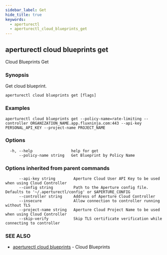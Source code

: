 ```yaml
---
sidebar_label: Get
hide_title: true
keywords:
  - aperturectl
  - aperturectl_cloud_blueprints_get
---
```


<!-- markdownlint-disable -->

## aperturectl cloud blueprints get

Cloud Blueprints Get

### Synopsis

Get cloud blueprint.

```
aperturectl cloud blueprints get [flags]
```

### Examples

```
aperturectl cloud blueprints get --policy-name=rate-limiting --controller ORGANIZATION_NAME.app.fluxninja.com:443 --api-key PERSONAL_API_KEY --project-name PROJECT_NAME
```

### Options

```
  -h, --help                 help for get
      --policy-name string   Get Blueprint by Policy Name
```

### Options inherited from parent commands

```
      --api-key string        Aperture Cloud User API Key to be used when using Cloud Controller
      --config string         Path to the Aperture config file. Defaults to '~/.aperturectl/config' or $APERTURE_CONFIG
      --controller string     Address of Aperture Cloud Controller
      --insecure              Allow connection to controller running without TLS
      --project-name string   Aperture Cloud Project Name to be used when using Cloud Controller
      --skip-verify           Skip TLS certificate verification while connecting to controller
```

### SEE ALSO

- [aperturectl cloud blueprints](/reference/aperturectl/cloud/blueprints/blueprints.md) - Cloud Blueprints
